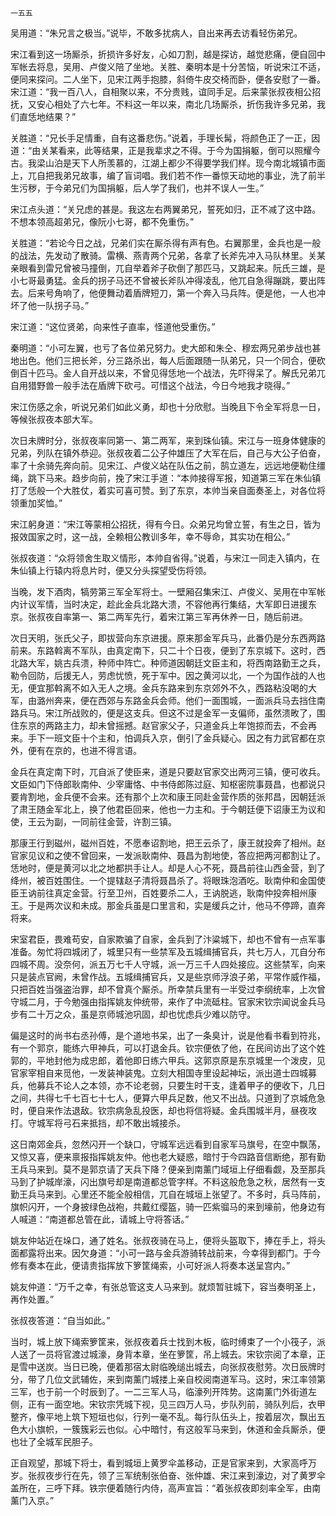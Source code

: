     一五五 

   吴用道：“朱兄言之极当。”说毕，不敢多扰病人，自出来再去访看轻伤弟兄。

   宋江看到这一场厮杀，折损许多好友，心如刀割，越是探访，越觉悲痛，便自回中军帐去将息，吴用、卢俊义陪了坐地。关胜、秦明本是十分苦恼，听说宋江不适，便同来探问。二人坐下，见宋江两手抱膝，斜倚牛皮交椅而卧，便各安慰了一番。宋江道：“我一百八人，自相聚以来，不分贵贱，谊同手足。后来蒙张叔夜相公招抚，又安心相处了六七年。不料这一年以来，南北几场厮杀，折伤我许多兄弟，我们直恁地结果？”

   关胜道：“兄长手足情重，自有这番悲伤。”说着，手理长髯，将颜色正了一正，因道：“由关某看来，此等结果，正是我辈求之不得。于今为国捐躯，倒可以照耀今古。我梁山泊是天下人所羡慕的，江湖上都少不得要学我们样。现今南北城镇市面上，兀自把我弟兄故事，编了盲词唱。我们若不作一番惊天动地的事业，洗了前半生污秽，于今弟兄们为国捐躯，后人学了我们，也并不误人一生。”

   宋江点头道：“关兄虑的甚是。我这左右两翼弟兄，誓死如归，正不减了这中路。不想本领高超弟兄，像阮小七哥，都不免重伤。”

   关胜道：“若论今日之战，兄弟们实在厮杀得有声有色。右翼那里，金兵也是一般的战法，先发动了散骑。雷横、燕青两个兄弟，各拿了长斧先冲入马队林里。关某亲眼看到雷兄曾被马撞倒，兀自举着斧子砍倒了那匹马，又跳起来。阮氏三雄，是小七哥最勇猛。金兵的拐子马还不曾被长斧队冲得凌乱，他兀自急得蹦跳，要出阵去。后来号角响了，他便舞动着盾牌短刀，第一个奔入马兵阵。便是他，一人也冲坏了他一队拐子马。”

   宋江道：“这位贤弟，向来性子直率，怪道他受重伤。”

   秦明道：“小可左翼，也亏了各位弟兄努力。史大郎和朱仝、穆宏两兄弟步战也甚地出色。他们三把长斧，分三路杀出，每人后面跟随一队弟兄，只一个同合，便砍倒百十匹马。金人自开战以来，不曾见得恁地一个战法，先吓得呆了。解氏兄弟兀自用猎野兽一般手法在盾牌下砍弓。可惜这个战法，今日今地我才晓得。”

   宋江伤感之余，听说兄弟们如此义勇，却也十分欣慰。当晚且下令全军将息一日，等候张叔夜本部大军。

   次日未牌时分，张叔夜率同第一、第二两军，来到珠仙镇。宋江与一班身体健康的兄弟，列队在镇外恭迎。张叔夜着二公子仲雄压了大军在后，自己与大公子伯奋，率了十余骑先奔向前。见宋江、卢俊义站在队伍之前，鹄立道左，远远地便勒住缰绳，跳下马来。趋步向前，挽了宋江手道：“本帅接得军报，知道第三军在朱仙镇打了恁般一个大胜仗，着实可喜可赞。到了东京，本帅当亲自面奏圣上，对各位将领重加奖恤。”

   宋江躬身道：“宋江等蒙相公招抚，得有今日。众弟兄均曾立誓，有生之日，皆为报效国家之时，这一战，全赖相公教训多年，幸不辱命，其实功在相公。”

   张叔夜道：“众将领舍生取义情形，本帅自省得。”说着，与宋江一同走入镇内，在朱仙镇上行辕内将息片时，便又分头探望受伤将领。

   当晚，发下酒肉，犒劳第三军全军将士。一壁厢召集宋江、卢俊义、吴用在中军帐内计议军情，当时决定，趁此金兵北路大溃，不容他再行集结，大军即日进援东京。张叔夜自率第一、第二两军先行，着宋江第三军再休养一日，随后前进。

   次日天明，张氏父子，即拔营向东京进援。原来那金军兵马，此番仍是分东西两路前来。东路斡离不军队，由真定南下，只二十个日夜，便到了东京城下。这时，西北路大军，姚古兵溃，种师中阵亡。种师道因朝廷文臣主和，将西南路勤王之兵，勒令回防，后援无人，劳虑忧愤，死于军中。因之黄河以北，一个为国作战的人也无，便宜那斡离不如入无人之境。金兵东路来到东京郊外不久，西路粘没喝的大军，由潞州奔来，便在西郊与东路金兵会师。他们一面围城，一面派兵马去挡住南路兵马。宋江所战败的，便是这支兵。但这不过是金军一支偏师，虽然溃畋了，围住东京的两路主力，却未曾摇撼。赵官家父子，只道金兵上年饱掠而去，不会再来。手下一班文臣十个主和，怕调兵入京，倒引了金兵疑心。因之有力武官都在京外，便有在京的，也进不得言语。

   金兵在真定南下时，兀自派了使臣来，道是只要赵官家交出两河三镇，便可收兵。文臣如门下侍郎耿南仲、少宰庸恪、中书侍郎陈过庭、知枢密院事聂昌，也都说只要肯割地，金兵便不会来。还有那个上次和康王同赴金营作质的张邦昌，因朝廷派了肃王随金军北上，换了他君臣回来，他也一力主和。于今朝廷便下诏康王为议和使，王云为副，一同前往金营，许割三镇。

   那康王行到磁州，磁州百姓，不愿奉诏割地，把王云杀了，康王就投奔了相州。赵官家见议和之使不曾回来，一发派耿南仲、聂昌为割地使，答应把两河都割让了。恁地时，便是黄河以北之地都拱手让人。却是人心不死，聂昌前往山西金营，到了绛州，被百姓围住。一个提辖赵子清将聂昌杀了。将眼珠泡酒吃。耿南仲和金国使臣王讷前往真定金营。行至卫州，百姓要杀二人，王讷脱逃，耿南仲投奔相州康王。于是两次议和未成。那金兵虽是口里言和，实是缓兵之计，他马不停蹄，直奔将来。

   宋室君臣，畏难苟安，自家欺骗了自家，金兵到了汴粱城下，却也不曾有一点军事准备。匆忙将四城闭了，城里只有一些禁军及五城缉捕官兵，共七万人，兀自分布四城不周。没奈何，派五万七千人守城，派一万三千人四处接应。这些禁军，向来只是装点官阙，未曾作战。五城缉捕官兵，又是些京师浮浪子弟，平常作威作福，只把百姓当强盗治罪，却不曾真个厮杀。所幸禁兵里有一半受过李纲统率，上次曾守城二月，于今勉强由指挥姚友仲统带，来作了中流砥柱。官家宋钦宗闻说金兵马步有二十万之众，虽是京师城池巩固，却也忧虑兵少难以防守。

   偏是这时的尚书右丞孙傅，是个道地书呆，出了一条臭计，说是他看书看到符兆，有一个郭京，能练六甲神兵，可以打退金兵。钦宗便依了他，在民间访出了这个姓郭的，平地封他为成忠郎，着他即日练六甲兵。这郭京原是东京城里一个泼皮，见官家宰相自来觅他，一发装神装鬼。立刻大相国寺里设起神坛，派出道士四城募兵，他募兵不论人之本领，亦不论老弱，只要生时干支，逢着甲子的便收下，几日之间，共得七千七百七十七人，便算六甲兵足数，他又不出战。只道到了京城危急时，便自来作法退敌。钦宗病急乱投医，却也将信将疑。金兵围城半月，昼夜攻打。守城军将弓石来抵挡，却不敢出城接杀。

   这日南郊金兵，忽然闪开一个缺口，守城军远远看到自家军马旗号，在空中飘荡，又惊又喜，便来禀报指挥姚友仲。他也老大疑惑，暗忖于今四路音信断绝，那有勤王兵马来到。莫不是郭京请了天兵下降？便亲到南薰门域垣上仔细看觑，及至那兵马到了护城岸濠，闪出旗号却是南道都总管字样。不料这般危急之秋，居然有一支勤王兵马来到。心里还不能全般相信，兀自在城垣上张望了。不多时，兵马阵前，旗帜闪开，一个身披绿色战袍，共戴红缨盔，骑一匹紫骝马的来到壕前，他身边有人喊道：“南道都总管在此，请城上守将答话。”

   姚友仲站近在垛口，通了姓名。张叔夜骑在马上，便将头盔取下，捧在手上，将头面都露将出来。因欠身道：“小可一路与金兵游骑转战前来，今幸得到都门。于今修有奏本在此，便请贵指挥放下箩筐绳索，小可好派人将奏本送呈宫内。”

   姚友仲道：“万千之幸，有张总管这支人马来到。就烦暂驻城下，容当奏明圣上，再作处置。”

   张叔夜答道：“自当如此。”

   当时，城上放下绳索箩筐来，张叔夜着兵士找到木板，临时缚束了一个小筏子，派人送了一员将官渡过城濠，身背本章，坐在箩筐，吊上城去。宋钦宗阅了本章，正是雪中送炭。当日已晚，便着那宿太尉临晚缒出城去，向张叔夜慰劳。次日辰牌时分，带了几位文武辅佐，来到南薰门城搂上亲自校阅南道军马。这时，宋江率领第三军，也于前一个时辰到了。一二三军人马，临濠列开阵势。这南薰门外街道左侧，正有一面空地。宋钦宗凭城下视，见三四万人马，步队列前，骑队列后，衣甲整齐，像平地上筑下短垣也似，行列一毫不乱。每行队伍头上，按着层次，飘出五色大小旗帜，一簇簇彩云也似。心中暗忖，有这般军马来到，休道和金兵厮杀，便也壮了全城军民胆子。

   正自观望，那城下将士，看到城垣上黄罗伞盖移动，正是官家来到，大家高呼万岁。张叔夜步行在先，领了三军统制张伯奋、张仲雄、宋江来到濠边，对了黄罗伞盖所在，三呼下拜。铁宗便着随行内侍，高声宣旨：“着张叔夜即刻率全军，由南薰门入京。”

